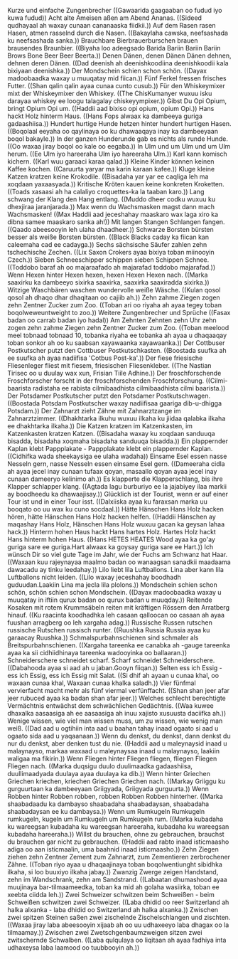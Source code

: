 Kurze und einfache Zungenbrecher ((Gawaarida gaagaaban oo fudud iyo kuwa fudud))
Acht alte Ameisen aßen am Abend Ananas. ((Sideed qudhayaal ah waxay cunaan cananaaska fiidkii.))
Auf dem Rasen rasen Hasen, atmen rasselnd durch die Nasen. ((Bakaylaha cawska, neefsashada ku neefsashada sanka.))
Brauchbare Bierbrauerburschen brauen brausendes Braunbier. ((Biyaha loo adeegsado Barida Bariin Bariin Bariin Brows Bone Beer Beer Beerta.))
Denen Dänen, denen Dänen Dänen dehnen, dehnen deren Dänen. ((Dad deenish ah deenishkoodiina deenishkoodii kala bixiyaan deenishka.))
Der Mondschein schien schon schön. ((Dayax madoobaadka waxay u muuqatay mid fiican.))
Fünf Ferkel fressen frisches Futter. ((Shan qalin qalin ayaa cunaa cunto cusub.))
Für den Whiskeymixer mixt der Whiskeymixer den Whiskey. ((The ChisKumanyer wuxuu isku darayaa whiskey ee loogu talagalay chiskeyympixer.))
Gibst Du Opi Opium, bringt Opium Opi um. ((Haddii aad bixiso opi opium, opium Opi.))
Hans hackt Holz hinterm Haus. ((Hans Fops alwaax ka dambeeya guriga gadaashiisa.))
Hundert hurtige Hunde hetzen hinter hundert hurtigen Hasen. ((Boqolaal eeyaha oo qaylinaya oo ku dhawaaqaya inay ka dambeeyaan boqol bakayle.))
In der ganzen Hunderunde gab es nichts als runde Hunde. ((Oo waxaa jiray boqol oo kale oo eegaba.))
In Ulm und um Ulm und um Ulm herum. ((Ee Ulm iyo hareeraha Ulm iyo hareeraha Ulm.))
Karl kann komisch kichern. ((Karl wuu garaaci karaa qalad.))
Kleine Kinder können keinen Kaffee kochen. ((Caruurta yaryar ma karin karaan kafee.))
Kluge kleine Katzen kratzen keine Krokodile. ((Bisadaha yar yar ee caqliga leh ma xoqdaan yaxaasyada.))
Kritische Kröten kauen keine konkreten Kroketten. ((Toads xasaasi ah ha calaliyo croquettes-ka la taaban karo.))
Lang schwang der Klang den Hang entlang. ((Muddo dheer codku wuxuu ku dhexjiraa jaranjarada.))
Max wenn du Wachsmasken magst dann mach Wachsmasken! ((Max Haddii aad jeceshahay maaskaro wax laga xiro ka dibna samee maaskaro sanka ah!))
Mit langen Stangen Schlangen fangen. ((Qaado abeesooyin leh ulaha dhaadheer.))
Schwarze Borsten bürsten besser als weiße Borsten bürsten. ((Black Blacks caday ka fiican kan caleemaha cad ee cadayga.))
Sechs sächsische Säufer zahlen zehn tschechische Zechen. ((Lix Saxon Crokers ayaa bixiya toban miinooyin Czech.))
Sieben Schneeschipper schippen sieben Schippen Schnee. ((Toddobo baraf ah oo majaraafado ah majarafad toddobo majarafad.))
Wenn Hexen hinter Hexen hexen, hexen Hexen Hexen nach. ((Marka saaxirku ka dambeeyo sixirka saaxirka, saaxirka saaxiradda sixirka.))
Witzige Waschbären waschen wundervolle weiße Wäsche. ((Kulan qosol qosol ah dhaqo dhar dhaqitaan oo cajiib ah.))
Zehn zahme Ziegen zogen zehn Zentner Zucker zum Zoo. ((Toban ari oo riyaha ah ayaa tegey toban boqolweweuntweight to zoo.))
Weitere Zungenbrecher und Sprüche ((Fasax badan oo carrab badan iyo hadal))
Am Zehnten Zehnten zehn Uhr zehn zogen zehn zahme Ziegen zehn Zentner Zucker zum Zoo. ((Toban meelood meel tobnaad tobnaad 10, tobanka riyaha ee tobanka ah ayaa u dhaqaaqay toban sonkor ah oo ku saabsan xayawaanka xayawaanka.))
Der Cottbuser Postkutscher putzt den Cottbuser Postkutschkasten. ((Boostada suufka ah ee suufka ah ayaa nadiifisa 'Cotbus Post-ka'.))
Der fiese friesische Fliesenleger fliest mit fiesem, friesischen Fliesenkleber. ((The Nastian Tirisec oo u duulay wax xun, Frisian Tiile Adhine.))
Der froschforschende Froschforscher forscht in der froschforschenden Froschforschung. ((Cilmi-baarista radistaha ee rabista cilmibaadhista cilmibaadhista cilmi baarista.))
Der Potsdamer Postkutscher putzt den Potsdamer Postkutschwagen. ((Boostada Potsdam Postkutscher waxay nadiifisaa gaariga dib-u-dhigga Potsdam.))
Der Zahnarzt zieht Zähne mit Zahnarztzange im Zahnarztzimmer. ((Dhakhtarka ilkuhu wuxuu ilkaha ku jiidaa qalabka ilkaha ee dhakhtarka ilkaha.))
Die Katzen kratzen im Katzenkasten, im Katzenkasten kratzen Katzen. ((Bisadaha waxay ku xoqdaan sanduuqa bisadda, bisadaha xoqmaha bisadaha sanduuqa bisadda.))
Ein plappernder Kaplan klebt Pappplakate - Pappplakate klebt ein plappernder Kaplan. ((Cidhifka wada sheekaysiga ee ulaha wadaha))
Einsame Esel essen nasse Nesseln gern, nasse Nesseln essen einsame Esel gern. ((Dameeraha cidla ah ayaa jecel inay cunaan tufaax qoyan, masaallo qoyan ayaa jecel inay cunaan dameeryo kelinimo ah.))
Es klapperte die Klapperschlang, bis ihre Klapper schlapper klang. ((Agtada lagu burburiyo ee la jajabiyey ilaa markii ay boodheedu ka dhawaajisay.))
Glücklich ist der Tourist, wenn er auf einer Tour ist und in einer Tour isst. ((Dalxiiska ayaa ku faraxsan marka uu booqato oo uu wax ku cuno socdaal.))
Hätte Hänschen Hans Holz hacken hören, hätte Hänschen Hans Holz hacken helfen. ((Haddii Hänschen ay maqashay Hans Holz, Hänschen Hans Holz wuxuu gacan ka geysan lahaa hack.))
Hinterm hohen Haus hackt Hans hartes Holz. Hartes Holz hackt Hans hinterm hohen Haus. ((Hans HETES HEATES Wood ayaa ka go'ay guriga sare ee guriga.Hart alwaax ka goysay guriga sare ee Hart.))
Ich wünsch Dir so viel gute Tage im Jahr, wie der Fuchs am Schwanz hat Haar. ((Waxaan kuu rajeynayaa maalmo badan oo wanaagsan sanadkii maadaama dawacadu ay tinku leedahay.))
Lilo liebt lila Luftballons. Lina aber kann lila Luftballons nicht leiden. ((Lilo waxay jeceshahay boodhadh guduudan.Laakiin Lina ma jecla lila plolons.))
Mondschein schien schon schön, schön schien schon Mondschein. ((Dayax madoobaadka waxay u muuqatay in iftiin qurux badan oo qurux badan u muuqday.))
Reitende Kosaken mit rotem Krummsäbeln reiten mit kräftigen Rössern den Arratberg hinauf. ((Ku raacinta koodhadhka leh casaan qalloocan oo casaan ah ayaa fuushan arragberg oo leh xargaha adag.))
Russische Russen rutschen russische Rutschen russisch runter. ((Ruushka Russia Russia ayaa ku garaacay Ruushka.))
Schmalspurbahnschienen sind schmaler als Breitspurbahnschienen. ((Xargaha tareenka ee canabka ah -gauge tareenka ayaa ka sii cidhiidhinaya tareenka wadooyinka oo ballaaran.))
Schneiderschere schneidet scharf. Scharf schneidet Schneiderschere. ((Dabahooda ayaa si aad ah u jaban.Gooyn fiiqan.))
Selten ess ich Essig - ess ich Essig, ess ich Essig mit Salat. ((Si dhif ah ayaan u cunaa khal, oo waxaan cunaa khal, Waxaan cunaa khalka saladh.))
Vier fünfmal vervierfacht macht mehr als fünf viermal verfünffacht. ((Shan shan jeer afar jeer rubuced ayaa ka badan shan afar jeer.))
Welches schlecht berechtigte Vermächtnis entwächst dem schwächlichen Gedächtnis. ((Waa kuwee dhaxalka aasaasiga ah ee aasaasiga ah inuu xajisto xusuusta daciifka ah.))
Wenige wissen, wie viel man wissen muss, um zu wissen, wie wenig man weiß. ((Dad aad u ogtihiin inta aad u baahan tahay inaad ogaato si aad u ogaato sida aad u yaqaanaan.))
Wenn du denkst, du denkst, dann denkst du nur du denkst, aber denken tust du nie. ((Haddii aad u maleynaysid inaad u malaynayso, markaa waxaad u maleynaysaa inaad u malaynayso, laakiin waligaa ma fikirin.))
Wenn Fliegen hinter Fliegen fliegen, fliegen Fliegen Fliegen nach. ((Marka duqsigu duulo duulimaadka gadaashiisa, duullimaadyada duulaya ayaa duulaya ka dib.))
Wenn hinter Griechen Griechen kriechen, kriechen Griechen Griechen nach. ((Markay Griiggu ku gurguurtaan ka dambeeyaan Griigyada, Griigyada gurguurta.))
Wenn Robben hinter Robben robben, robben Robben Robben hinterher. ((Marka shaabadaadu ka dambayso shaabadaha shaabadaysan, shaabadaha shaabadaysan ee ku dambaysa.))
Wenn um Rumkugeln Rumkugeln rumkugeln, kugeln um Rumkugeln um Rumkugeln rum. ((Marka kubadaha ku wareegsan kubadaha ku wareegsan hareeraha, kubadaha ku wareegsan kubadaha hareeraha.))
Willst du brauchen, ohne zu gebrauchen, brauchst du brauchen gar nicht zu gebrauchen. ((Haddii aad rabto inaad isticmaasho adiga oo aan isticmaalin, uma baahnid inaad isticmaasho.))
Zehn Ziegen ziehen zehn Zentner Zement zum Zahnarzt, zum Zementieren zerbrochener Zähne. ((Toban riyo ayaa u dhaqaajinaya toban boqolwentiunght sibidhka ilkaha, si loo buuxiyo ilkaha jabay.))
Zwanzig Zwerge zeigen Handstand, zehn im Wandschrank, zehn am Sandstrand. ((Labaatan dhumashood ayaa muujinaya bar-tilmaameedka, toban ka mid ah golaha wasiirka, toban ee xeebta ciidda leh.))
Zwei Schweizer schwitzen beim Schweißen - beim Schweißen schwitzen zwei Schweizer. ((Laba dhidid oo reer Switzerland ah halka alxanka - laba dhidid oo Switzerland ah halka alxanka.))
Zwischen zwei spitzen Steinen saßen zwei zischelnde Zischelschlangen und zischten. ((Waxaa jiray laba abeesooyin xijaab ah oo uu udhaxeeyo laba dhagax oo la tilmaamay.))
Zwischen zwei Zwetschgenbaumzweigen sitzen zwei zwitschernde Schwalben. ((Laba qulqulaya oo liqitaan ah ayaa fadhiya inta udhaxeysa laba laamood oo tuubbooyin ah.))
